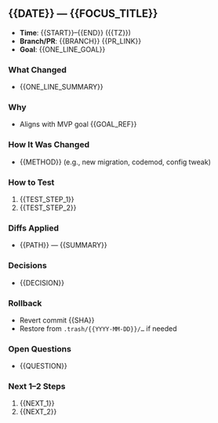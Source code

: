 ## {{DATE}} — {{FOCUS_TITLE}}

- **Time**: {{START}}–{{END}} ({{TZ}})
- **Branch/PR**: {{BRANCH}} {{PR_LINK}}
- **Goal**: {{ONE_LINE_GOAL}}

### What Changed
- {{ONE_LINE_SUMMARY}}

### Why
- Aligns with MVP goal {{GOAL_REF}}

### How It Was Changed
- {{METHOD}} (e.g., new migration, codemod, config tweak)

### How to Test
1. {{TEST_STEP_1}}
2. {{TEST_STEP_2}}

### Diffs Applied
- {{PATH}} — {{SUMMARY}}

### Decisions
- {{DECISION}}

### Rollback
- Revert commit {{SHA}}  
- Restore from `.trash/{{YYYY-MM-DD}}/…` if needed

### Open Questions
- {{QUESTION}}

### Next 1–2 Steps
1. {{NEXT_1}}
2. {{NEXT_2}}
